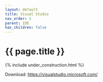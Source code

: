 ```yaml
---
layout: default
title: Visual Studio
nav_order: 1
parent: IDE
has_children: false
---
```


{{ page.title }}
======================

{% include under_construction.html %}

Download: https://visualstudio.microsoft.com/

<br>

<br>
